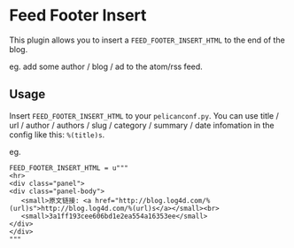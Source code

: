 # Feed Footer Insert

This plugin allows you to insert a `FEED_FOOTER_INSERT_HTML` to the end of the blog.

eg. add some author / blog / ad to the atom/rss feed.

## Usage

Insert `FEED_FOOTER_INSERT_HTML` to your `pelicanconf.py`. You can use
title / url / author / authors / slug / category / summary
/ date infomation in the config like this: `%(title)s`.

eg.

```
FEED_FOOTER_INSERT_HTML = u"""
<hr>
<div class="panel">
<div class="panel-body">
   <small>原文链接: <a href="http://blog.log4d.com/%(url)s">http://blog.log4d.com/%(url)s</a></small><br>
   <small>3a1ff193cee606bd1e2ea554a16353ee</small>
</div>
</div>
"""
```
